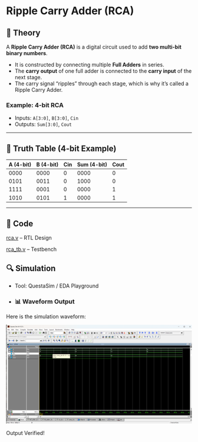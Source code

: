 # Ripple Carry Adder (RCA)

## 📘 Theory
A **Ripple Carry Adder (RCA)** is a digital circuit used to add **two multi-bit binary numbers**.  
- It is constructed by connecting multiple **Full Adders** in series.  
- The **carry output** of one full adder is connected to the **carry input** of the next stage.  
- The carry signal “ripples” through each stage, which is why it’s called a Ripple Carry Adder.  

### Example: 4-bit RCA
- Inputs: `A[3:0]`, `B[3:0]`, `Cin`  
- Outputs: `Sum[3:0]`, `Cout`  

---

## 📝 Truth Table (4-bit Example)

| A (4-bit) | B (4-bit) | Cin | Sum (4-bit) | Cout |
|-----------|-----------|-----|-------------|------|
| 0000      | 0000      |  0  | 0000        |  0   |
| 0101      | 0011      |  0  | 1000        |  0   |
| 1111      | 0001      |  0  | 0000        |  1   |
| 1010      | 0101      |  1  | 0000        |  1   |

---
## 📝 Code

[rca.v](rca.v) – RTL Design  

[rca_tb.v](rca_tb.v) – Testbench  



## 🔍 Simulation

- Tool: QuestaSim / EDA Playground  

- ### 📊 Waveform Output

Here is the simulation waveform:  

![Waveform](rca_waveform.png)



Output Verified!




